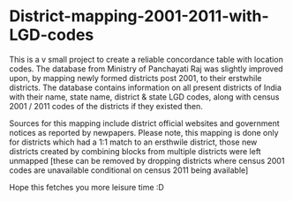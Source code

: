 # District-mapping-2001-2011-with-LGD-codes

This is a v small project to create a reliable concordance table with location codes. The database from Ministry of Panchayati Raj was slightly improved upon, by mapping newly formed districts post 2001, to their erstwhile districts. The database contains information on all present districts of India with their name, state name, district & state LGD codes, along with census 2001 / 2011 codes of the districts if they existed then. 

Sources for this mapping include district official websites and government notices as reported by newpapers. Please note, this mapping is done only for districts which had a 1:1 match to an ersthwile district, those new districts created by combining blocks from multiple districts were left unmapped [these can be removed by dropping districts where census 2001 codes are unavailable conditional on census 2011 being available]

Hope this fetches you more leisure time :D
